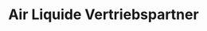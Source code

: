 ---
title: "Air Liquide Vertriebspartner"
url: /hallbergmoos/air-liquide-vertriebspartner/
shop: Gasflaschen
---